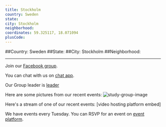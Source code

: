 ```yaml
---
title: Stockholm
country: Sweden
state: 
city: Stockholm
neighborhood: 
coordinates: 59.325117, 18.071094
plusCode:
---
```


##Country: Sweden
##State: 
##City: Stockholm
##Neighborhood: 
*****
Join our [Facebook group](https://www.facebook.com/groups/free.code.camp.stockholm.sweden).

You can chat with us on [chat app]().

Our Group leader is [leader]()

Here are some pictures from our recent events:
![study-group-image](https://scontent-dft4-2.xx.fbcdn.net/v/t1.0-9/14724403_875439272590783_3872311619372477312_n.jpg?oh=b84900613dba478988b187a942c86104&oe=598CEA46)

Here's a stream of one of our recent events:
[video hosting platform embed]

We have events every Tuesday. You can RSVP for an event on [event platform]().
